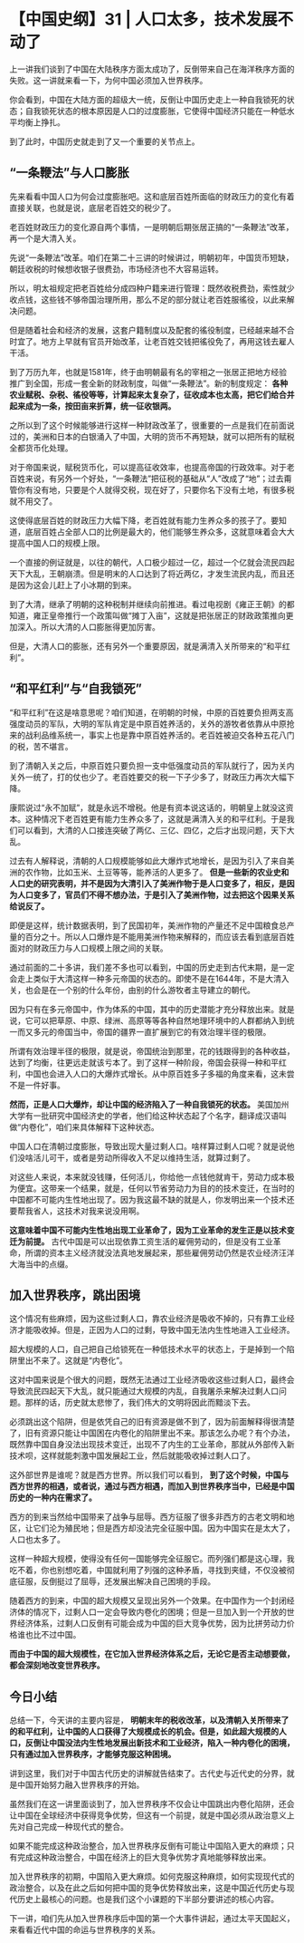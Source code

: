 # 【中国史纲】31 | 人口太多，技术发展不动了

上一讲我们谈到了中国在大陆秩序方面太成功了，反倒带来自己在海洋秩序方面的失败。这一讲就来看一下，为何中国必须加入世界秩序。 

你会看到，中国在大陆方面的超级大一统，反倒让中国历史走上一种自我锁死的状态；自我锁死状态的根本原因是人口的过度膨胀，它使得中国经济只能在一种低水平均衡上挣扎。

到了此时，中国历史就走到了又一个重要的关节点上。   

## “一条鞭法”与人口膨胀

先来看看中国人口为何会过度膨胀吧。这和底层百姓所面临的财政压力的变化有着直接关联，也就是说，底层老百姓交的税少了。

老百姓财政压力的变化源自两个事情，一是明朝后期张居正搞的“一条鞭法”改革，再一个是大清入关。

先说“一条鞭法”改革。咱们在第二十三讲的时候讲过，明朝初年，中国货币短缺，朝廷收税的时候想收银子很费劲，市场经济也不大容易运转。

所以，明太祖规定把老百姓给分成四种户籍来进行管理：既然收税费劲，索性就少收点钱，这些钱不够帝国治理所用，那么不足的部分就让老百姓服徭役，以此来解决问题。

但是随着社会和经济的发展，这套户籍制度以及配套的徭役制度，已经越来越不合时宜了。地方上早就有官员开始改革，让老百姓交钱把徭役免了，再用这钱去雇人干活。

到了万历九年，也就是1581年，终于由明朝最有名的宰相之一张居正把地方经验推广到全国，形成一套全新的财政制度，叫做“一条鞭法”。新的制度规定： **各种农业赋税、杂税、徭役等等，计算起来太复杂了，征收成本也太高，把它们给合并起来成为一条，按田亩来折算，统一征收银两。**

之所以到了这个时候能够进行这样一种财政改革了，很重要的一点是我们在前面说过的，美洲和日本的白银涌入了中国，大明的货币不再短缺，就可以把所有的赋税全都货币化处理。

对于帝国来说，赋税货币化，可以提高征收效率，也提高帝国的行政效率。对于老百姓来说，有另外一个好处，“一条鞭法”把征税的基础从“人”改成了“地”；过去甭管你有没有地，只要是个人就得交税，现在好了，只要你名下没有土地，有很多税就不用交了。

这使得底层百姓的财政压力大幅下降，老百姓就有能力生养众多的孩子了。要知道，底层百姓占全部人口的比例是最大的，他们能够生养众多，这就意味着会大大提高中国人口的规模上限。

一个直接的例证就是，以往的朝代，人口极少超过一亿，超过一个亿就会流民四起天下大乱，王朝崩溃。但是明末的人口达到了将近两亿，才发生流民内乱，而且还是因为这会儿赶上了小冰期的到来。

到了大清，继承了明朝的这种税制并继续向前推进。看过电视剧《雍正王朝》的都知道，雍正皇帝推行一个政策叫做“摊丁入亩”，这就是把张居正的财政政策推向更加深入。所以大清的人口膨胀得更加厉害。

但是，大清人口的膨胀，还有另外一个重要原因，就是满清入关所带来的“和平红利”。   

## “和平红利”与“自我锁死”

“和平红利”在这是啥意思呢？咱们知道，在明朝的时候，中原的百姓要负担两支高强度动员的军队，大明的军队肯定是中原百姓养活的，关外的游牧者依靠从中原抢来的战利品维系统一，事实上也是靠中原百姓养活的。老百姓被迫交各种五花八门的税，苦不堪言。

到了清朝入关之后，中原百姓只要负担一支中低强度动员的军队就行了，因为关内关外一统了，打的仗也少了。老百姓要交的税一下子少多了，财政压力再次大幅下降。

康熙说过“永不加赋”，就是永远不增税。他是有资本说这话的，明朝皇上就没这资本。这种情况下老百姓更有能力生养众多了，这就是满清入关的和平红利。于是我们可以看到，大清的人口接连突破了两亿、三亿、四亿，之后才出现问题，天下大乱。

过去有人解释说，清朝的人口规模能够如此大爆炸式地增长，是因为引入了来自美洲的农作物，比如玉米、土豆等等，能养活的人更多了。 **但是一些新的农业史和人口史的研究表明，并不是因为大清引入了美洲作物于是人口变多了，相反，是因为人口变多了，官员们不得不想办法，于是引入了美洲作物，过去把这个因果关系给说反了。**

即便是这样，统计数据表明，到了民国初年，美洲作物的产量还不足中国粮食总产量的百分之十。所以人口爆炸是不能用美洲作物来解释的，而应该去看到底层百姓面对的财政压力与人口规模上限之间的关联。

通过前面的二十多讲，我们差不多也可以看到，中国的历史走到古代末期，是一定会走上类似于大清这样一种多元帝国的状态的。即使不是在1644年，不是大清入关，也会是在一个别的什么年份，由别的什么游牧者主导建立的朝代。

因为只有在多元帝国中，作为体系的中国，其中的历史潜能才充分释放出来。就是说，它可以把草原、中原、绿洲、高原等等各种自然地理环境中的人群都纳入到统一而又多元的帝国当中，帝国的疆界一直扩展到它的有效治理半径的极限。

所谓有效治理半径的极限，就是说，帝国统治到那里，花的钱跟得到的各种收益，达到了均衡，往更远走就该亏本了。到了这样一种阶段，帝国会获得一种和平红利，中国也会进入人口的大爆炸式增长。从中原百姓多子多福的角度来看，这未尝不是一件好事。

**然而，正是人口大爆炸，却让中国的经济陷入了一种自我锁死的状态。** 美国加州大学有一批研究中国经济史的学者，他们给这种状态起了个名字，翻译成汉语叫做“内卷化”，咱们来具体解释下这种状态。

中国人口在清朝过度膨胀，导致出现大量过剩人口。啥样算过剩人口呢？就是说他们没啥活儿可干，或者是劳动所得收入不足以维持生活，就算过剩了。

对这些人来说，本来就没钱赚，任何活儿，你给他一点钱他就肯干，劳动力成本极为便宜。这带来一个结果，就是，任何以节省劳动力为目的的技术变迁，在当时的中国都不可能内生性地出现了。因为我这最不缺的就是人，你发明出来一个技术还要帮我省人，这技术对我来说没用啊。

**这意味着中国不可能内生性地出现工业革命了，因为工业革命的发生正是以技术变迁为前提。** 古代中国是可以出现依靠工资生活的雇佣劳动的，但是没有工业革命，所谓的资本主义经济就没法真地发展起来，那些雇佣劳动仍然是农业经济汪洋大海当中的点缀。   

## 加入世界秩序，跳出困境

这个情况有些麻烦，因为这些过剩人口，靠农业经济是吸收不掉的，只有靠工业经济才能吸收掉。但是，正因为人口的过剩，导致中国无法内生性地进入工业经济。

超大规模的人口，自己把自己给锁死在一种低技术水平的状态上，于是掉到一个陷阱里出不来了。这就是“内卷化”。

这对中国来说是个很大的问题，既然无法通过工业经济吸收这些过剩人口，最终会导致流民四起天下大乱，就只能通过大规模的内乱，自我屠杀来解决过剩人口问题。那样的话，历史就太悲惨了，我们伟大的文明将因此而黯淡下去。

必须跳出这个陷阱，但是依凭自己的旧有资源是做不到了，因为前面解释得很清楚了，旧有资源只能让中国困在内卷化的陷阱里出不来。那该怎么办呢？有个办法， 既然靠中国自身没法出现技术变迁，出现不了内生的工业革命，那就从外部传入新技术呗，这样就能刺激中国发展起工业，然后就能吸收掉过剩人口了。

这外部世界是谁呢？就是西方世界。所以我们可以看到， **到了这个时候，中国与西方世界的相遇，或者说，通过与西方相遇，而加入到世界秩序当中，已经是中国历史的一种内在需求了。**

西方的到来当然给中国带来了战争与屈辱。西方征服了很多非西方的古老文明和地区，让它们沦为殖民地；但是西方却没法完全征服中国。因为中国实在是太大了，人口也太多了。

这样一种超大规模，使得没有任何一国能够完全征服它。而列强们都是这心理，我吃不着，你也别想吃着，中国就利用了列强的这种矛盾，寻找到夹缝，不仅没被彻底征服，反倒挺过了屈辱，还发展出解决自己困境的手段。

随着西方的到来，中国的超大规模又呈现出另外一个效果。在中国作为一个封闭经济体的情况下，过剩人口一定会导致内卷化的困境；但是一旦加入到一个开放的世界经济体系，过剩人口反倒有可能会成为中国的巨大竞争优势，因为比拼劳动力价格谁也比不过中国。

**而由于中国的超大规模性，在它加入世界经济体系之后，无论它是否主动想要做，都会深刻地改变世界秩序。**   

## 今日小结

总结一下，今天讲的主要内容是， **明朝末年的税收改革，以及清朝入关所带来了的和平红利，让中国的人口获得了大规模成长的机会。但是，如此超大规模的人口，反倒让中国没法内生性地发展出新技术和工业经济，陷入一种内卷化的困境，只有通过加入世界秩序，才能够克服这种困境。**

讲到这里，我们对于中国古代历史的讲解就告结束了。古代史与近代史的分界，就是中国开始努力融入世界秩序的开始。

虽然我们在这一讲里面谈到了，加入世界秩序不仅会让中国跳出内卷化陷阱，还会让中国在全球经济中获得竞争优势，但这有一个前提，就是中国必须从政治意义上先对自己完成一种现代式的整合。

如果不能完成这种政治整合，加入世界秩序反倒有可能让中国陷入更大的麻烦；只有完成这种政治整合，中国在经济上的巨大竞争优势才真地能够释放出来。

加入世界秩序的初期，中国陷入更大麻烦。如何克服这种麻烦，如何实现现代式的政治整合，以及在此之后如何把中国的竞争优势释放出来，这是中国近代历史与现代历史上最核心的问题。也是我们这个小课题的下半部分要讲述的核心内容。

下一讲，咱们先从加入世界秩序后中国的第一个大事件讲起，通过太平天国起义，来看看近代中国的命运与世界秩序的关系。